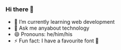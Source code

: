 ### Hi there 👋

<!--
**DevTheDeveloperGuy/DevTheDeveloperGuy** is a ✨ _special_ ✨ repository because its `README.md` (this file) appears on your GitHub profile.

- 🔭 I’m currently working on ...
- 👯 I’m looking to collaborate on ...
- 🤔 I’m looking for help with ...
- 📫 How to reach me: ...

Here are some ideas to get you started:
-->


- 🌱 I’m currently learning web development
- 💬 Ask me anyabout technology
- 😄 Pronouns: he/him/his
- ⚡ Fun fact: I have a favourite font 🤭

